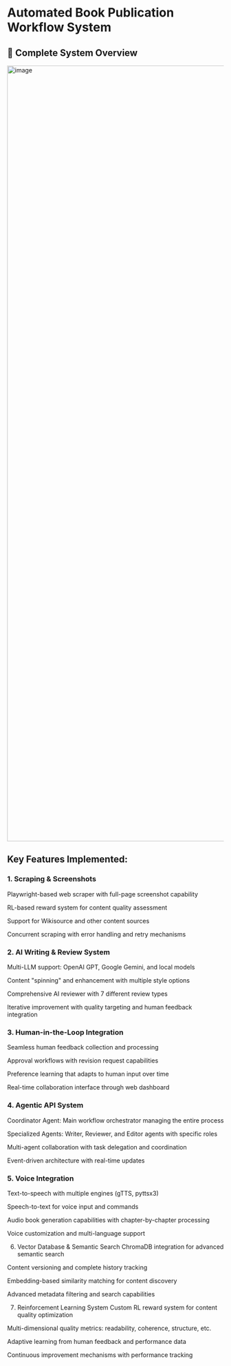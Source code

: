 # Automated Book Publication Workflow System

## 🚀 Complete System Overview
<img width="2800" height="1800" alt="image" src="https://github.com/user-attachments/assets/b87ef1de-eebb-41c5-83bc-89903fe5b9c2" />

## Key Features Implemented:
### 1. Scraping & Screenshots
Playwright-based web scraper with full-page screenshot capability

RL-based reward system for content quality assessment

Support for Wikisource and other content sources

Concurrent scraping with error handling and retry mechanisms

### 2. AI Writing & Review System
Multi-LLM support: OpenAI GPT, Google Gemini, and local models

Content "spinning" and enhancement with multiple style options

Comprehensive AI reviewer with 7 different review types

Iterative improvement with quality targeting and human feedback integration

### 3. Human-in-the-Loop Integration
Seamless human feedback collection and processing

Approval workflows with revision request capabilities

Preference learning that adapts to human input over time

Real-time collaboration interface through web dashboard

### 4. Agentic API System
Coordinator Agent: Main workflow orchestrator managing the entire process

Specialized Agents: Writer, Reviewer, and Editor agents with specific roles

Multi-agent collaboration with task delegation and coordination

Event-driven architecture with real-time updates

### 5. Voice Integration
Text-to-speech with multiple engines (gTTS, pyttsx3)

Speech-to-text for voice input and commands

Audio book generation capabilities with chapter-by-chapter processing

Voice customization and multi-language support

6. Vector Database & Semantic Search
ChromaDB integration for advanced semantic search

Content versioning and complete history tracking

Embedding-based similarity matching for content discovery

Advanced metadata filtering and search capabilities

7. Reinforcement Learning System
Custom RL reward system for content quality optimization

Multi-dimensional quality metrics: readability, coherence, structure, etc.

Adaptive learning from human feedback and performance data

Continuous improvement mechanisms with performance tracking
